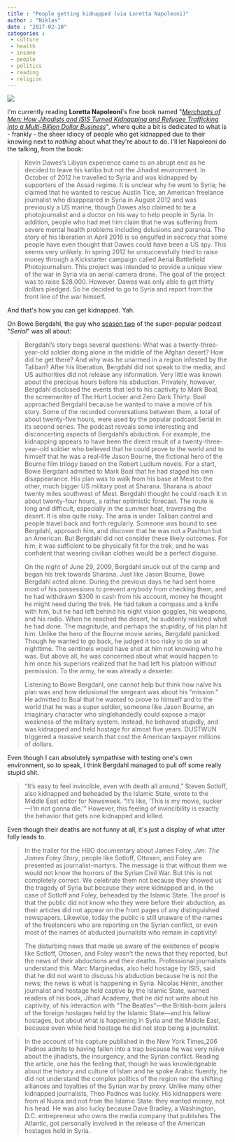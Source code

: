 ```yaml
---
title : "People getting kidnapped (via Loretta Napoleoni)"
author : "Niklas"
date : "2017-02-10"
categories : 
 - culture
 - health
 - insane
 - people
 - politics
 - reading
 - religion
---
```


[![](https://niklasblog.com/wp-content/9781760293062.jpg)](https://niklasblog.com/wp-content/9781760293062.jpg)

I'm currently reading **Loretta Napoleoni**'s fine book named "_[Merchants of Men: How Jihadists and ISIS Turned Kidnapping and Refugee Trafficking into a Multi-Billion Dollar Business](https://www.goodreads.com/book/show/27833574-merchants-of-men)_", where quite a bit is dedicated to what is - frankly - the sheer idiocy of people who get kidnapped due to their knowing next to _nothing_ about what they're about to do. I'll let Napoleoni do the talking, from the book:

> Kevin Dawes’s Libyan experience came to an abrupt end as he decided to leave his katiba but not the Jihadist environment. In October of 2012 he travelled to Syria and was kidnapped by supporters of the Assad regime. It is unclear why he went to Syria; he claimed that he wanted to rescue Austin Tice, an American freelance journalist who disappeared in Syria in August 2012 and was previously a US marine, though Dawes also claimed to be a photojournalist and a doctor on his way to help people in Syria. In addition, people who had met him claim that he was suffering from severe mental health problems including delusions and paranoia. The story of his liberation in April 2016 is so engulfed in secrecy that some people have even thought that Dawes could have been a US spy. This seems very unlikely. In spring 2012 he unsuccessfully tried to raise money through a Kickstarter campaign called Aerial Battlefield Photojournalism. This project was intended to provide a unique view of the war in Syria via an aerial camera drone. The goal of the project was to raise $28,000. However, Dawes was only able to get thirty dollars pledged. So he decided to go to Syria and report from the front line of the war himself.

And that's how you can get kidnapped. Yah.

On Bowe Bergdahl, the guy who [season two](https://serialpodcast.org/2015/12/season-two-welcome) of the super-popular podcast "_Serial_" was all about:

> Bergdahl’s story begs several questions: What was a twenty-three-year-old soldier doing alone in the middle of the Afghan desert? How did he get there? And why was he unarmed in a region infested by the Taliban? After his liberation, Bergdahl did not speak to the media, and US authorities did not release any information. Very little was known about the precious hours before his abduction. Privately, however, Bergdahl disclosed the events that led to his captivity to Mark Boal, the screenwriter of The Hurt Locker and Zero Dark Thirty. Boal approached Bergdahl because he wanted to make a movie of his story. Some of the recorded conversations between them, a total of about twenty-five hours, were used by the popular podcast Serial in its second series. The podcast reveals some interesting and disconcerting aspects of Bergdahl’s abduction. For example, the kidnapping appears to have been the direct result of a twenty-three-year-old soldier who believed that he could prove to the world and to himself that he was a real-life Jason Bourne, the fictional hero of the Bourne film trilogy based on the Robert Ludlum novels. For a start, Bowe Bergdahl admitted to Mark Boal that he had staged his own disappearance. His plan was to walk from his base at Mest to the other, much bigger US military post at Sharana. Sharana is about twenty miles southwest of Mest. Bergdahl thought he could reach it in about twenty-four hours, a rather optimistic forecast. The route is long and difficult, especially in the summer heat, traversing the desert. It is also quite risky. The area is under Taliban control and people travel back and forth regularly. Someone was bound to see Bergdahl, approach him, and discover that he was not a Pashtun but an American. But Bergdahl did not consider these likely outcomes. For him, it was sufficient to be physically fit for the trek, and he was confident that wearing civilian clothes would be a perfect disguise.
> 
> On the night of June 29, 2009, Bergdahl snuck out of the camp and began his trek towards Sharana. Just like Jason Bourne, Bowe Bergdahl acted alone. During the previous days he had sent home most of his possessions to prevent anybody from checking them, and he had withdrawn $300 in cash from his account, money he thought he might need during the trek. He had taken a compass and a knife with him, but he had left behind his night vision goggles, his weapons, and his radio. When he reached the desert, he suddenly realized what he had done. The magnitude, and perhaps the stupidity, of his plan hit him. Unlike the hero of the Bourne movie series, Bergdahl panicked. Though he wanted to go back, he judged it too risky to do so at nighttime. The sentinels would have shot at him not knowing who he was. But above all, he was concerned about what would happen to him once his superiors realized that he had left his platoon without permission. To the army, he was already a deserter.
> 
> Listening to Bowe Bergdahl, one cannot help but think how naïve his plan was and how delusional the sergeant was about his “mission.” He admitted to Boal that he wanted to prove to himself and to the world that he was a super soldier, someone like Jason Bourne, an imaginary character who singlehandedly could expose a major weakness of the military system. Instead, he behaved stupidly, and was kidnapped and held hostage for almost five years. DUSTWUN triggered a massive search that cost the American taxpayer millions of dollars.

Even though I can absolutely sympathise with testing one's own environment, so to speak, I think Bergdahl managed to pull off some really stupid shit.

> “It’s easy to feel invincible, even with death all around,” Steven Sotloff, also kidnapped and beheaded by the Islamic State, wrote to the Middle East editor for Newsweek. “It’s like, ‘This is my movie, sucker—I’m not gonna die.’” However, this feeling of invincibility is exactly the behavior that gets one kidnapped and killed.

Even though their deaths are not funny at all, it's just a display of what utter folly leads to.

> In the trailer for the HBO documentary about James Foley, _Jim: The James Foley Story_, people like Sotloff, Ottosen, and Foley are presented as journalist-martyrs. The message is that without them we would not know the horrors of the Syrian Civil War. But this is not completely correct. We celebrate them not because they showed us the tragedy of Syria but because they were kidnapped and, in the case of Sotloff and Foley, beheaded by the Islamic State. The proof is that the public did not know who they were before their abduction, as their articles did not appear on the front pages of any distinguished newspapers. Likewise, today the public is still unaware of the names of the freelancers who are reporting on the Syrian conflict, or even most of the names of abducted journalists who remain in captivity!
> 
> The disturbing news that made us aware of the existence of people like Sotloff, Ottosen, and Foley wasn’t the news that they reported, but the news of their abductions and their deaths. Professional journalists understand this. Marc Marginedas, also held hostage by ISIS, said that he did not want to discuss his abduction because he is not the news; the news is what is happening in Syria. Nicolas Hénin, another journalist and hostage held captive by the Islamic State, warned readers of his book, Jihad Academy, that he did not write about his captivity, of his interaction with “The Beatles”—the British-born jailers of the foreign hostages held by the Islamic State—and his fellow hostages, but about what is happening in Syria and the Middle East, because even while held hostage he did not stop being a journalist.

> In the account of his capture published in the New York Times,206 Padnos admits to having fallen into a trap because he was very naïve about the jihadists, the insurgency, and the Syrian conflict. Reading the article, one has the feeling that, though he was knowledgeable about the history and culture of Islam and he spoke Arabic fluently, he did not understand the complex politics of the region nor the shifting alliances and loyalties of the Syrian war by proxy. Unlike many other kidnapped journalists, Theo Padnos was lucky. His kidnappers were from al Nusra and not from the Islamic State: they wanted money, not his head. He was also lucky because Dave Bradley, a Washington, D.C. entrepreneur who owns the media company that publishes The Atlantic, got personally involved in the release of the American hostages held in Syria.
